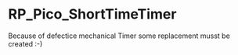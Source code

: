 # RP_Pico_ShortTimeTimer
Because of defectice mechanical Timer some replacement musst be created :-)
